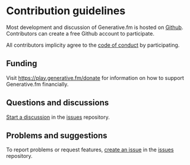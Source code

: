 # Contribution guidelines

Most development and discussion of Generative.fm is hosted on [Github](https://github.com/generativefm). Contributors can create a free Github account to participate.

All contributors implicity agree to the [code of conduct](code-of-conduct) by participating.

## Funding

Visit https://play.generative.fm/donate for information on how to support Generative.fm financially.

## Questions and discussions

[Start a discussion](https://github.com/generativefm/issues/discussions/new) in the [issues] repository.

## Problems and suggestions

To report problems or request features, [create an issue](https://github.com/generativefm/issues/issues/new) in the [issues] repository.

[issues]: https://github.com/generativefm/issues
